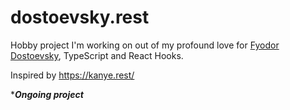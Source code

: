 # dostoevsky.rest

Hobby project I'm working on out of my profound love for [Fyodor Dostoevsky](https://en.wikipedia.org/wiki/Fyodor_Dostoevsky), TypeScript and React Hooks.

Inspired by https://kanye.rest/

****Ongoing project***
